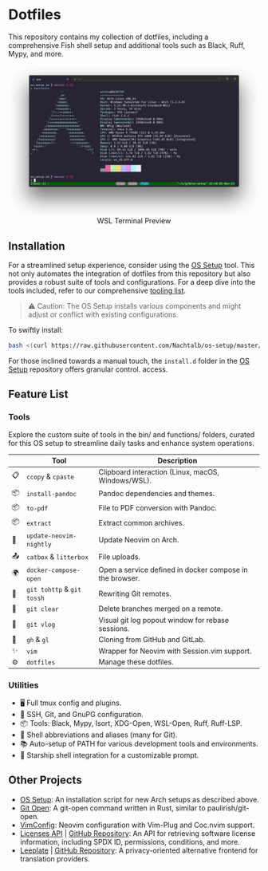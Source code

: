 # Dotfiles

This repository contains my collection of dotfiles, including a comprehensive
Fish shell setup and additional tools such as Black, Ruff, Mypy, and more.

<p align="center">
<img src="./wsl-terminal-preview.png" alt="WSL Terminal Preview">
<br/>
WSL Terminal Preview
</p>

## Installation

For a streamlined setup experience, consider using the
[OS Setup](https://github.com/Nachtalb/os-setup) tool. This not only automates
the integration of dotfiles from this repository but also provides a robust
suite of tools and configurations. For a deep dive into the tools included,
refer to our comprehensive
[tooling list](https://github.com/Nachtalb/os-setup/blob/master/TOOLING.md).

> ⚠ Caution: The OS Setup installs various components and might adjust or
> conflict with existing configurations.

To swiftly install:

```bash
bash <(curl https://raw.githubusercontent.com/Nachtalb/os-setup/master/web-install.sh) --noconfirm
```

For those inclined towards a manual touch, the `install.d` folder in the
[OS Setup](https://github.com/Nachtalb/os-setup) repository offers granular
control. access.

## Feature List

### Tools

Explore the custom suite of tools in the bin/ and functions/ folders, curated
for this OS setup to streamline daily tasks and enhance system operations.

|     | Tool                       | Description                                              |
| --- | -------------------------- | -------------------------------------------------------- |
| 📋  | `ccopy` & `cpaste`         | Clipboard interaction (Linux, macOS, Windows/WSL).       |
| 📦  | `install-pandoc`           | Pandoc dependencies and themes.                          |
| 📦  | `to-pdf`                   | File to PDF conversion with Pandoc.                      |
| 📦  | `extract`                  | Extract common archives.                                 |
| 🔄  | `update-neovim-nightly`    | Update Neovim on Arch.                                   |
| 📤  | `catbox` & `litterbox`     | File uploads.                                            |
| 🌍  | `docker-compose-open`      | Open a service defined in docker compose in the browser. |
| 🚀  | `git tohttp` & `git tossh` | Rewriting Git remotes.                                   |
| 🚀  | `git clear`                | Delete branches merged on a remote.                      |
| 🚀  | `git vlog`                 | Visual git log popout window for rebase sessions.        |
| 🐙  | `gh` & `gl`                | Cloning from GitHub and GitLab.                          |
| ✨  | `vim`                      | Wrapper for Neovim with Session.vim support.             |
| ⚙   | `dotfiles`                 | Manage these dotfiles.                                   |

### Utilities

- 🖥️ Full tmux config and plugins.
- 🔑 SSH, Git, and GnuPG configuration.
- 📦 Tools: Black, Mypy, Isort, XDG-Open, WSL-Open, Ruff, Ruff-LSP.
- 🚀 Shell abbreviations and aliases (many for Git).
- 📚 Auto-setup of PATH for various development tools and environments.
- 🌌 Starship shell integration for a customizable prompt.

## Other Projects

- [OS Setup](https://github.com/Nachtalb/os-setup): An installation script for
  new Arch setups as described above.
- [Git Open](https://github.com/Nachtalb/git-open-rs): A git-open command
  written in Rust, similar to paulirish/git-open.
- [VimConfig](https://github.com/Nachtalb/vimconfig): Neovim configuration with
  Vim-Plug and Coc.nvim support.
- [Licenses API](https://licenses.nachtalb.io/) |
  [GitHub Repository](https://github.com/Nachtalb/licenses_api): An API for
  retrieving software license information, including SPDX ID, permissions,
  conditions, and more.
- [Leeplate](https://leeplate.nachtalb.io/) |
  [GitHub Repository](https://github.com/Nachtalb/leeplate): A privacy-oriented
  alternative frontend for translation providers.
